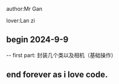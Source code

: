 author:Mr Gan

lover:Lan zi

## begin 2024-9-9

-- first part: 封装几个类以及相机（基础操作）

## end forever as i love code.
